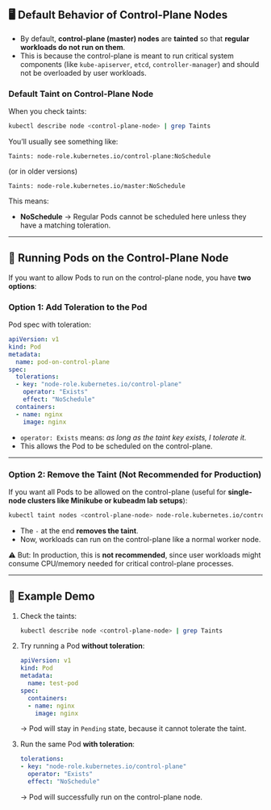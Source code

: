 ## 🖥️ Default Behavior of Control-Plane Nodes

* By default, **control-plane (master) nodes** are **tainted** so that **regular workloads do not run on them**.
* This is because the control-plane is meant to run critical system components (like `kube-apiserver`, `etcd`, `controller-manager`) and should not be overloaded by user workloads.

### Default Taint on Control-Plane Node

When you check taints:

```sh
kubectl describe node <control-plane-node> | grep Taints
```

You’ll usually see something like:

```
Taints: node-role.kubernetes.io/control-plane:NoSchedule
```

(or in older versions)

```
Taints: node-role.kubernetes.io/master:NoSchedule
```

This means:

* **NoSchedule** → Regular Pods cannot be scheduled here unless they have a matching toleration.

---

## 🧩 Running Pods on the Control-Plane Node

If you want to allow Pods to run on the control-plane node, you have **two options**:

### Option 1: Add Toleration to the Pod

Pod spec with toleration:

```yaml
apiVersion: v1
kind: Pod
metadata:
  name: pod-on-control-plane
spec:
  tolerations:
  - key: "node-role.kubernetes.io/control-plane"
    operator: "Exists"
    effect: "NoSchedule"
  containers:
  - name: nginx
    image: nginx
```

* `operator: Exists` means: *as long as the taint key exists, I tolerate it.*
* This allows the Pod to be scheduled on the control-plane.

---

### Option 2: Remove the Taint (Not Recommended for Production)

If you want all Pods to be allowed on the control-plane (useful for **single-node clusters like Minikube or kubeadm lab setups**):

```sh
kubectl taint nodes <control-plane-node> node-role.kubernetes.io/control-plane:NoSchedule-
```

* The `-` at the end **removes the taint**.
* Now, workloads can run on the control-plane like a normal worker node.

⚠️ But: In production, this is **not recommended**, since user workloads might consume CPU/memory needed for critical control-plane processes.

---

## 🚦 Example Demo

1. Check the taints:

   ```sh
   kubectl describe node <control-plane-node> | grep Taints
   ```

2. Try running a Pod **without toleration**:

   ```yaml
   apiVersion: v1
   kind: Pod
   metadata:
     name: test-pod
   spec:
     containers:
     - name: nginx
       image: nginx
   ```

   → Pod will stay in `Pending` state, because it cannot tolerate the taint.

3. Run the same Pod **with toleration**:

   ```yaml
   tolerations:
   - key: "node-role.kubernetes.io/control-plane"
     operator: "Exists"
     effect: "NoSchedule"
   ```

   → Pod will successfully run on the control-plane node.

